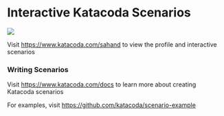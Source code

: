 # Interactive Katacoda Scenarios

[![](http://shields.katacoda.com/katacoda/sahand/count.svg)](https://www.katacoda.com/sahand "Get your profile on Katacoda.com")

Visit https://www.katacoda.com/sahand to view the profile and interactive scenarios

### Writing Scenarios
Visit https://www.katacoda.com/docs to learn more about creating Katacoda scenarios

For examples, visit https://github.com/katacoda/scenario-example
